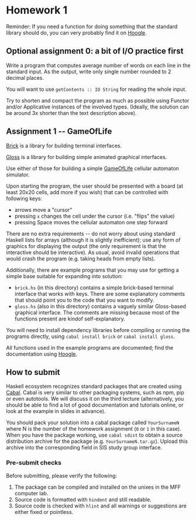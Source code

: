 
# Homework 1

Reminder: If you need a function for doing something that the standard library
should do, you can very probably find it on
[Hoogle](https://hoogle.haskell.org/).

## Optional assignment 0: a bit of I/O practice first

Write a program that computes average number of words on each line in the
standard input. As the output, write only single number rounded to 2 decimal
places.

You will want to use `getContents :: IO String` for reading the whole input.

Try to shorten and compact the program as much as possible using Functor and/or
Applicative instances of the involved types. (Ideally, the solution can be
around 3x shorter than the text description above).

## Assignment 1 -- GameOfLife

[Brick](https://hackage.haskell.org/package/brick) is a library for building
terminal interfaces.

[Gloss](http://gloss.ouroborus.net/) is a library for building simple animated
graphical interfaces.

Use either of those for building a simple
[GameOfLife](https://en.wikipedia.org/wiki/Conway%27s_Game_of_Life) cellular
automaton simulator.

Upon starting the program, the user should be presented with a board (at least
20x20 cells, add more if you wish) that can be controlled with following keys:

- arrows move a "cursor"
- pressing `x` changes the cell under the cursor (i.e. "flips" the value)
- pressing Space moves the cellular automaton one step forward

There are no extra requirements -- do not worry about using standard Haskell
lists for arrays (although it is slightly inefficient); use any form of
graphics for displaying the output (the only requirement is that the
interactive should be interactive). As usual, avoid invalid operations that
would crash the program (e.g. taking heads from empty lists).

Additionally, there are example programs that you may use for getting a simple
base suitable for expanding into solution:

- `brick.hs` (in this directory) contains a simple brick-based terminal
  interface that works with keys. There are some explanatory comments that
  should point you to the code that you want to modify.
- `gloss.hs` (also in this directory) contains a vaguely similar Gloss-based
  graphical interface. The comments are missing because most of the functions
  present are kindof self-explanatory.

You will need to install dependency libraries before compiling or running the
programs directly, using `cabal install brick` or `cabal install gloss`.

All functions used in the example programs are documented; find the
documentation using [Hoogle](https://hoogle.haskell.org/).

## How to submit

Haskell ecosystem recognizes standard packages that are created using
[Cabal](https://www.haskell.org/cabal/users-guide/index.html). Cabal is very
similar to other packaging systems, such as npm, pip or even autotools. We will
discuss it on the third lecture (alternatively, you should be able to find a
lot of good documentation and tutorials online, or look at the example in
slides in advance).

You should pack your solution into a cabal package called `YourSurnameN` where
N is the number of the homework assignment (`0` or `1` in this case).
When you have the package working, use `cabal sdist` to obtain a source
distribution archive for the package (e.g. `YourSurnameN.tar.gz`). Upload this
archive into the corresponding field in SIS study group interface.

### Pre-submit checks

Before submitting, please verify the following:

1. The package can be compiled and installed on the unixes in the MFF computer
    lab.
2. Source code is formatted with `hindent` and still readable.
3. Source code is checked with `hlint` and all warnings or suggestions are
   either fixed or pointless.
